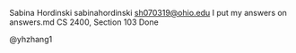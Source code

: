 Sabina Hordinski sabinahordinski
sh070319@ohio.edu
I put my answers on answers.md
CS 2400, Section 103
Done

@yhzhang1
